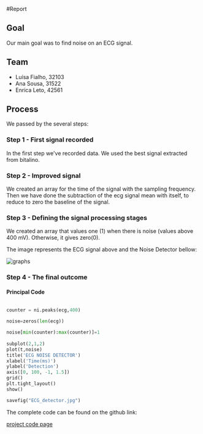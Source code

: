 #Report 

## Goal

Our main goal was to find noise on an ECG signal. 

## Team

* Luísa Fialho, 32103
* Ana Sousa, 31522
* Enrica Leto, 42561

## Process

We passed by the several steps:

### Step 1 - First signal recorded

In the first step we've recorded data.
We used the best signal extracted from bitalino. 

### Step 2 - Improved signal

We created an array for the time of the signal with the sampling frequency. 
Then we have done the subtraction of the ecg signal mean with itself, to reduce to zero the baseline of the signal.  

### Step 3 - Defining the signal processing stages

We created an array that values one (1) when there is noise (values above 400 mV). Otherwise, it gives zero(0).  

The image represents the ECG signal above and the Noise Detector bellow:

![graphs](https://github.com/luisafialho/ecg_noise_detector/blob/master/ECG_detector.jpg)


### Step 4 - The final outcome

#### Principal Code


``` python

counter = ni.peaks(ecg,400)

noise=zeros(len(ecg))

noise[min(counter):max(counter)]=1
        
subplot(2,1,2)
plot(t,noise)
title('ECG NOISE DETECTOR')
xlabel('Time(ms)')
ylabel('Detection')
axis([0, 100, -1, 1.5])
grid()
plt.tight_layout() 
show()

savefig("ECG_detector.jpg")
```

The complete code can be found on the github link:

[project code page](https://github.com/luisafialho/ecg_noise_detector/blob/master/ecg_noise_detector.py)


